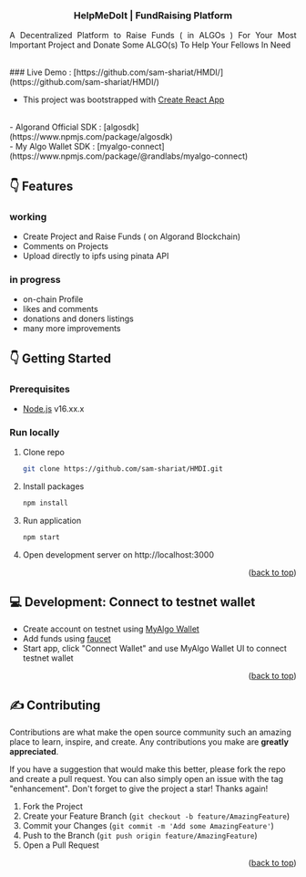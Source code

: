 <div align="center">

<h3 align="center">HelpMeDoIt | FundRaising Platform</h3>

<p align="justify">A Decentralized Platform to Raise Funds ( in ALGOs ) For Your Most Important Project and Donate Some ALGO(s) To Help Your Fellows In Need</p>
</div>
<br/>
### Live Demo : [https://github.com/sam-shariat/HMDI/](https://github.com/sam-shariat/HMDI/)

- This project was bootstrapped with [Create React App](https://github.com/facebook/create-react-app)
<br/>
- Algorand Official SDK : [algosdk](https://www.npmjs.com/package/algosdk)
<br/>
- My Algo Wallet SDK : [myalgo-connect](https://www.npmjs.com/package/@randlabs/myalgo-connect)

## :point_down: Features

### working
- Create Project and Raise Funds ( on Algorand Blockchain)
- Comments on Projects
- Upload directly to ipfs using pinata API

### in progress
- on-chain Profile 
- likes and comments
- donations and doners listings
- many more improvements 

<!-- GETTING STARTED -->

## :point_down: Getting Started

### Prerequisites

- [Node.js](https://nodejs.org/en/) v16.xx.x

### Run locally

1. Clone repo
   ```sh
   git clone https://github.com/sam-shariat/HMDI.git
   ```

2. Install packages
   ```sh
   npm install
   ```
3. Run application
   ```sh
   npm start
   ```
4. Open development server on http://localhost:3000

<p align="right">(<a href="#top">back to top</a>)</p>


## :computer: Development: Connect to testnet wallet
- Create account on testnet using [MyAlgo Wallet](https://wallet.myalgo.com/)
- Add funds using [faucet](https://bank.testnet.algorand.network/)
- Start app, click "Connect Wallet" and use MyAlgo Wallet UI to connect testnet wallet


<p align="right">(<a href="#top">back to top</a>)</p>


<!-- CONTRIBUTING -->

## :writing_hand: Contributing

Contributions are what make the open source community such an amazing place to learn, inspire, and create. Any contributions you make are **greatly appreciated**.

If you have a suggestion that would make this better, please fork the repo and create a pull request. You can also
simply open an issue with the tag "enhancement". Don't forget to give the project a star! Thanks again!

1. Fork the Project
2. Create your Feature Branch (`git checkout -b feature/AmazingFeature`)
3. Commit your Changes (`git commit -m 'Add some AmazingFeature'`)
4. Push to the Branch (`git push origin feature/AmazingFeature`)
5. Open a Pull Request

<p align="right">(<a href="#top">back to top</a>)</p>